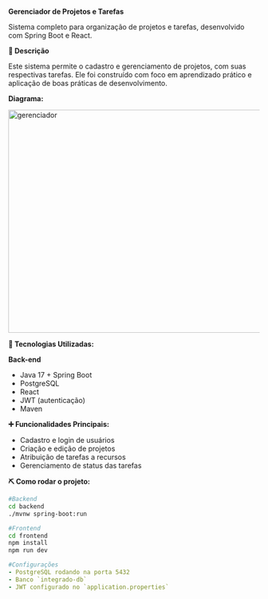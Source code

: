 **Gerenciador de Projetos e Tarefas**

Sistema completo para organização de projetos e tarefas, desenvolvido com Spring Boot e React.

**📌 Descrição**

Este sistema permite o cadastro e gerenciamento de projetos, com suas respectivas tarefas. Ele foi construído com foco em aprendizado prático e aplicação de boas práticas de desenvolvimento.

**Diagrama:**

<img width="600" height="448" alt="gerenciador" src="https://github.com/user-attachments/assets/25dac5ef-c3c9-4d48-a49c-eddc2791e0d3" /><br>

**🚀 Tecnologias Utilizadas:**

**Back-end**

- Java 17 + Spring Boot
- PostgreSQL
- React
- JWT (autenticação)
- Maven

**➕ Funcionalidades Principais:**

- Cadastro e login de usuários
- Criação e edição de projetos
- Atribuição de tarefas a recursos
- Gerenciamento de status das tarefas

**⛏️ Como rodar o projeto:**
```bash
#Backend
cd backend
./mvnw spring-boot:run
```
```bash
#Frontend
cd frontend
npm install
npm run dev
```
```yaml
#Configurações
- PostgreSQL rodando na porta 5432
- Banco `integrado-db`
- JWT configurado no `application.properties`
```




